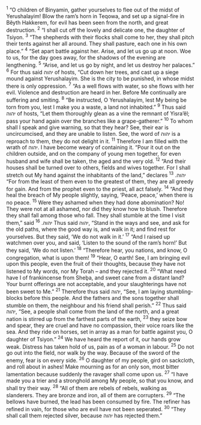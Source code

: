 <sup>1</sup> “O children of Binyamin, gather yourselves to flee out of the midst of Yerushalayim! Blow the ram’s horn in Teqowa, and set up a signal-fire in Bĕyth Hakkerem, for evil has been seen from the north, and great destruction.
<sup>2</sup> “I shall cut off the lovely and delicate one, the daughter of Tsiyon.
<sup>3</sup> “The shepherds with their flocks shall come to her, they shall pitch their tents against her all around. They shall pasture, each one in his own place.”
<sup>4</sup> “Set apart battle against her. Arise, and let us go up at noon. Woe to us, for the day goes away, for the shadows of the evening are lengthening.
<sup>5</sup> “Arise, and let us go by night, and let us destroy her palaces.”
<sup>6</sup> For thus said יהוה of hosts, “Cut down her trees, and cast up a siege mound against Yerushalayim. She is the city to be punished, in whose midst there is only oppression.
<sup>7</sup> “As a well flows with water, so she flows with her evil. Violence and destruction are heard in her. Before Me continually are suffering and smiting.
<sup>8</sup> “Be instructed, O Yerushalayim, lest My being be torn from you, lest I make you a waste, a land not inhabited.”
<sup>9</sup> Thus said יהוה of hosts, “Let them thoroughly glean as a vine the remnant of Yisra’ĕl; pass your hand again over the branches like a grape-gatherer.”
<sup>10</sup> To whom shall I speak and give warning, so that they hear? See, their ear is uncircumcised, and they are unable to listen. See, the word of יהוה is a reproach to them, they do not delight in it.
<sup>11</sup> Therefore I am filled with the wrath of יהוה. I have become weary of containing it. “Pour it out on the children outside, and on the company of young men together, for even husband and wife shall be taken, the aged and the very old.
<sup>12</sup> “And their houses shall be turned over to others, fields and wives together. For I shall stretch out My hand against the inhabitants of the land,” declares יהוה.
<sup>13</sup> “For from the least of them even to the greatest of them, they are all greedy for gain. And from the prophet even to the priest, all act falsely.
<sup>14</sup> “And they heal the breach of My people slightly, saying, ‘Peace, peace,’ when there is no peace.
<sup>15</sup> Were they ashamed when they had done abomination? No! They were not at all ashamed, nor did they know how to blush. Therefore they shall fall among those who fall. They shall stumble at the time I visit them,” said יהוה.
<sup>16</sup> Thus said יהוה, “Stand in the ways and see, and ask for the old paths, where the good way is, and walk in it; and find rest for yourselves. But they said, ‘We do not walk in it.’
<sup>17</sup> “And I raised up watchmen over you, and said, ‘Listen to the sound of the ram’s horn!’ But they said, ‘We do not listen.’
<sup>18</sup> “Therefore hear, you nations, and know, O congregation, what is upon them!
<sup>19</sup> “Hear, O earth! See, I am bringing evil upon this people, even the fruit of their thoughts, because they have not listened to My words, nor My Torah – and they rejected it.
<sup>20</sup> “What need have I of frankincense from Sheḇa, and sweet cane from a distant land? Your burnt offerings are not acceptable, and your slaughterings have not been sweet to Me.”
<sup>21</sup> Therefore thus said יהוה, “See, I am laying stumbling-blocks before this people. And the fathers and the sons together shall stumble on them, the neighbour and his friend shall perish.”
<sup>22</sup> Thus said יהוה, “See, a people shall come from the land of the north, and a great nation is stirred up from the farthest parts of the earth,
<sup>23</sup> they seize bow and spear, they are cruel and have no compassion, their voice roars like the sea. And they ride on horses, set in array as a man for battle against you, O daughter of Tsiyon.”
<sup>24</sup> We have heard the report of it, our hands grow weak. Distress has taken hold of us, pain as of a woman in labour.
<sup>25</sup> Do not go out into the field, nor walk by the way. Because of the sword of the enemy, fear is on every side.
<sup>26</sup> O daughter of my people, gird on sackcloth, and roll about in ashes! Make mourning as for an only son, most bitter lamentation because suddenly the ravager shall come upon us.
<sup>27</sup> “I have made you a trier and a stronghold among My people, so that you know, and shall try their way.
<sup>28</sup> “All of them are rebels of rebels, walking as slanderers. They are bronze and iron, all of them are corrupters.
<sup>29</sup> “The bellows have burned, the lead has been consumed by fire. The refiner has refined in vain, for those who are evil have not been seperated.
<sup>30</sup> “They shall call them rejected silver, because יהוה has rejected them.”
